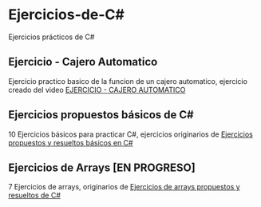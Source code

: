 # Ejercicios-de-C#
Ejercicios prácticos de C#

## Ejercicio - Cajero Automatico
Ejercicio practico basico de la funcion de un cajero automatico, ejercicio creado del video [EJERCICIO - CAJERO AUTOMATICO](https://www.youtube.com/watch?v=DffpxkMj2jY&list=PL2Z95CSZ1N4F7mym8Ca16RoTDVAlIOPlT&index=30)

## Ejercicios propuestos básicos de C#
10 Ejercicios básicos para practicar C#, ejercicios originarios de [Ejercicios propuestos y resueltos básicos en C#](https://discoduroderoer.es/ejercicios-propuestos-y-resueltos-basicos-en-c-sharp/)

## Ejercicios de Arrays [EN PROGRESO]
7 Ejercicios de arrays, originarios de [Ejercicios de arrays propuestos y resueltos de C#](https://discoduroderoer.es/ejercicios-de-arrays-propuestos-y-resueltos-de-c-sharp/)